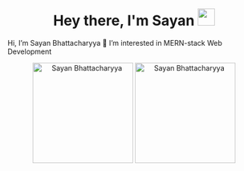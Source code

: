 


<h1 align="center"> Hey there, I'm Sayan <img src="https://raw.githubusercontent.com/MartinHeinz/MartinHeinz/master/wave.gif" width="34px"></h1>

  Hi, I’m Sayan Bhattacharyya
👀 I’m interested in MERN-stack Web Development

<div align="center">
  <img src="https://github-readme-stats.vercel.app/api?username=Sayan3990&theme=chartreuse-dark&show_icons=true&hide_border=true" alt ="Sayan Bhattacharyya" height="200px">
  <img src="https://github-readme-stats.vercel.app/api/top-langs/?username=Sayan3990&hide_border=true&theme=chartreuse-dark&show_icons=true&" alt ="Sayan Bhattacharyya" height="200px">
</div>
